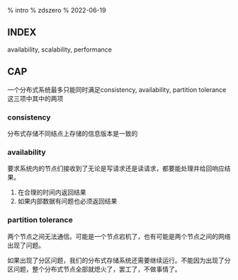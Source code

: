 % intro
% zdszero
% 2022-06-19

## INDEX

availability, scalability, performance

## CAP

一个分布式系统最多只能同时满足consistency, availability, partition tolerance这三项中其中的两项

### consistency

分布式存储不同结点上存储的信息版本是一致的

### availability

要求系统内的节点们接收到了无论是写请求还是读请求，都要能处理并给回响应结果。

1. 在合理的时间内返回结果
2. 如果内部数据有问题也必须返回结果

### partition tolerance

两个节点之间无法通信。可能是一个节点宕机了，也有可能是两个节点之间的网络出现了问题。

如果出现了分区问题，我们的分布式存储系统还需要继续运行。不能因为出现了分区问题，整个分布式节点全部就熄火了，罢工了，不做事情了。
